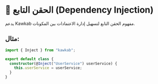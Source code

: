 # 🧬 الحقن التابع (Dependency Injection)

يدعم Kawkab مفهوم الحقن التابع لتسهيل إدارة الاعتمادات بين المكونات.

## مثال:

```typescript
import { Inject } from "kawkab";

export default class {
  constructor(@Inject("UserService") userService) {
    this.userService = userService;
  }
}
``` 